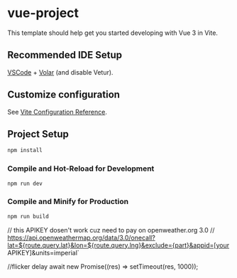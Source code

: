 # vue-project

This template should help get you started developing with Vue 3 in Vite.

## Recommended IDE Setup

[VSCode](https://code.visualstudio.com/) + [Volar](https://marketplace.visualstudio.com/items?itemName=Vue.volar) (and disable Vetur).

## Customize configuration

See [Vite Configuration Reference](https://vitejs.dev/config/).

## Project Setup

```sh
npm install
```

### Compile and Hot-Reload for Development

```sh
npm run dev
```

### Compile and Minify for Production

```sh
npm run build
```
// this APIKEY dosen't work cuz need to pay on openweather.org 3.0
//   https://api.openweathermap.org/data/3.0/onecall?lat=${route.query.lat}&lon=${route.query.lng}&exclude={part}&appid=[your APIKEY]&units=imperial`

  //flicker delay
        await new Promise((res) => setTimeout(res, 1000)); 

